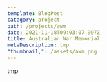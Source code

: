 ```yaml
---
template: BlogPost
catagory: project
path: /projects/awm
date: 2021-11-18T09:03:07.997Z
title: Australian War Memorial
metaDescription: tmp
"thumbnail,": /assets/awm.png
---
```

tmp